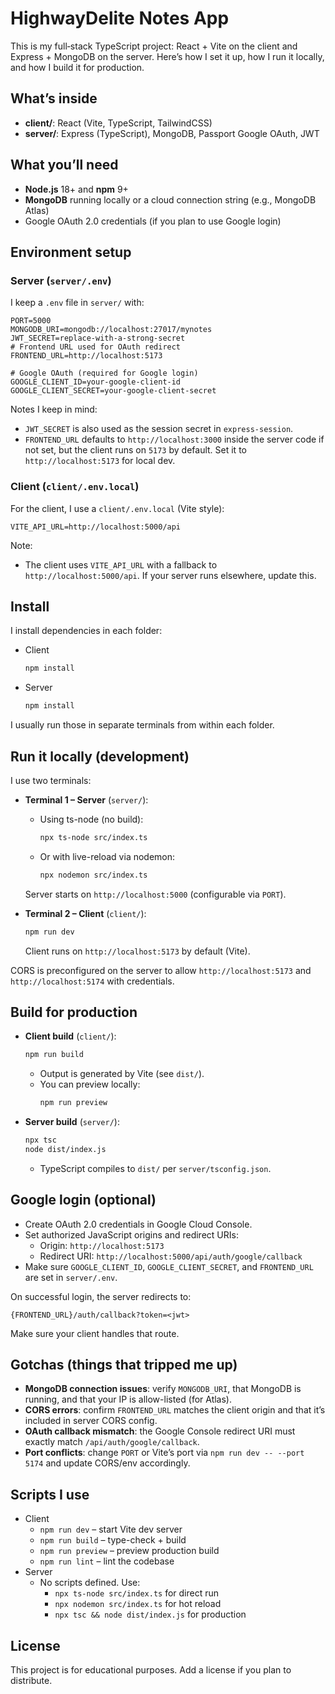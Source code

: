 # HighwayDelite Notes App

This is my full‑stack TypeScript project: React + Vite on the client and Express + MongoDB on the server. Here’s how I set it up, how I run it locally, and how I build it for production.

## What’s inside
- **client/**: React (Vite, TypeScript, TailwindCSS)
- **server/**: Express (TypeScript), MongoDB, Passport Google OAuth, JWT

## What you’ll need
- **Node.js** 18+ and **npm** 9+
- **MongoDB** running locally or a cloud connection string (e.g., MongoDB Atlas)
- Google OAuth 2.0 credentials (if you plan to use Google login)

## Environment setup

### Server (`server/.env`)
I keep a `.env` file in `server/` with:
```
PORT=5000
MONGODB_URI=mongodb://localhost:27017/mynotes
JWT_SECRET=replace-with-a-strong-secret
# Frontend URL used for OAuth redirect
FRONTEND_URL=http://localhost:5173

# Google OAuth (required for Google login)
GOOGLE_CLIENT_ID=your-google-client-id
GOOGLE_CLIENT_SECRET=your-google-client-secret
```
Notes I keep in mind:
- `JWT_SECRET` is also used as the session secret in `express-session`.
- `FRONTEND_URL` defaults to `http://localhost:3000` inside the server code if not set, but the client runs on `5173` by default. Set it to `http://localhost:5173` for local dev.

### Client (`client/.env.local`)
For the client, I use a `client/.env.local` (Vite style):
```
VITE_API_URL=http://localhost:5000/api
```
Note:
- The client uses `VITE_API_URL` with a fallback to `http://localhost:5000/api`. If your server runs elsewhere, update this.

## Install
I install dependencies in each folder:

- Client
  ```bash
  npm install
  ```
- Server
  ```bash
  npm install
  ```

I usually run those in separate terminals from within each folder.

## Run it locally (development)
I use two terminals:

- **Terminal 1 – Server** (`server/`):
  - Using ts-node (no build):
    ```bash
    npx ts-node src/index.ts
    ```
  - Or with live-reload via nodemon:
    ```bash
    npx nodemon src/index.ts
    ```
  Server starts on `http://localhost:5000` (configurable via `PORT`).

- **Terminal 2 – Client** (`client/`):
  ```bash
  npm run dev
  ```
  Client runs on `http://localhost:5173` by default (Vite).

CORS is preconfigured on the server to allow `http://localhost:5173` and `http://localhost:5174` with credentials.

## Build for production

- **Client build** (`client/`):
  ```bash
  npm run build
  ```
  - Output is generated by Vite (see `dist/`).
  - You can preview locally:
    ```bash
    npm run preview
    ```

- **Server build** (`server/`):
  ```bash
  npx tsc
  node dist/index.js
  ```
  - TypeScript compiles to `dist/` per `server/tsconfig.json`.

## Google login (optional)
- Create OAuth 2.0 credentials in Google Cloud Console.
- Set authorized JavaScript origins and redirect URIs:
  - Origin: `http://localhost:5173`
  - Redirect URI: `http://localhost:5000/api/auth/google/callback`
- Make sure `GOOGLE_CLIENT_ID`, `GOOGLE_CLIENT_SECRET`, and `FRONTEND_URL` are set in `server/.env`.

On successful login, the server redirects to:
```
{FRONTEND_URL}/auth/callback?token=<jwt>
```
Make sure your client handles that route.

## Gotchas (things that tripped me up)
- **MongoDB connection issues**: verify `MONGODB_URI`, that MongoDB is running, and that your IP is allow-listed (for Atlas).
- **CORS errors**: confirm `FRONTEND_URL` matches the client origin and that it’s included in server CORS config.
- **OAuth callback mismatch**: the Google Console redirect URI must exactly match `/api/auth/google/callback`.
- **Port conflicts**: change `PORT` or Vite’s port via `npm run dev -- --port 5174` and update CORS/env accordingly.

## Scripts I use
- Client
  - `npm run dev` – start Vite dev server
  - `npm run build` – type-check + build
  - `npm run preview` – preview production build
  - `npm run lint` – lint the codebase
- Server
  - No scripts defined. Use:
    - `npx ts-node src/index.ts` for direct run
    - `npx nodemon src/index.ts` for hot reload
    - `npx tsc && node dist/index.js` for production

## License
This project is for educational purposes. Add a license if you plan to distribute.

